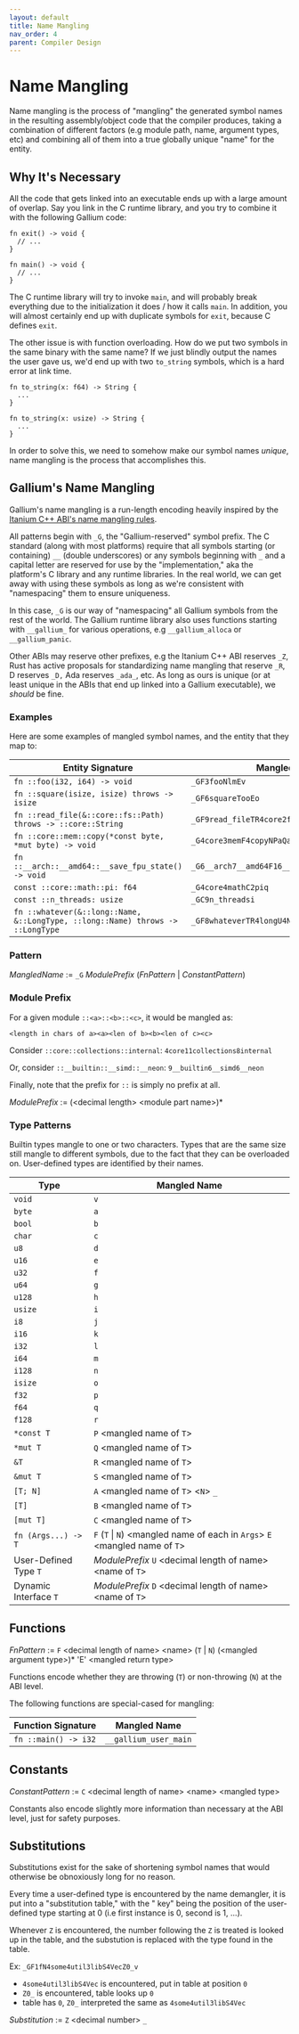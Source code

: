 ```yaml
---
layout: default 
title: Name Mangling 
nav_order: 4 
parent: Compiler Design
---
```


# Name Mangling

Name mangling is the process of "mangling" the generated symbol names in the resulting assembly/object code that the
compiler produces, taking a combination of different factors (e.g module path, name, argument types, etc) and combining
all of them into a true globally unique "name" for the entity.

## Why It's Necessary

All the code that gets linked into an executable ends up with a large amount of overlap. Say you link in the C runtime
library, and you try to combine it with the following Gallium code:

~~~
fn exit() -> void {
  // ...
}

fn main() -> void {
  // ...
}
~~~

The C runtime library will try to invoke `main`, and will probably break everything due to the initialization it does /
how it calls `main`. In addition, you will almost certainly end up with duplicate symbols for `exit`, because C
defines `exit`.

The other issue is with function overloading. How do we put two symbols in the same binary with the same name? If we
just blindly output the names the user gave us, we'd end up with two `to_string` symbols, which is a hard error at link
time.

~~~
fn to_string(x: f64) -> String { 
  ...
}

fn to_string(x: usize) -> String {
  ...
}
~~~

In order to solve this, we need to somehow make our symbol names *unique*, name mangling is the process that
accomplishes this.

## Gallium's Name Mangling

Gallium's name mangling is a run-length encoding heavily inspired by
the [Itanium C++ ABI's name mangling rules](https://itanium-cxx-abi.github.io/cxx-abi/abi.html#mangling).

All patterns begin with `_G`, the "Gallium-reserved" symbol prefix. The C standard
(along with most platforms) require that all symbols starting (or containing) `__` (double underscores) or any symbols
beginning with `_` and a capital letter are reserved for use by the "implementation," aka the platform's C library and
any runtime libraries. In the real world, we can get away with using these symbols as long as we're consistent with
"namespacing" them to ensure uniqueness.

In this case, `_G` is our way of "namespacing" all Gallium symbols from the rest of the world. The Gallium runtime
library also uses functions starting with `__gallium_` for various operations, e.g `__gallium_alloca`
or `__gallium_panic`.

Other ABIs may reserve other prefixes, e.g the Itanium C++ ABI reserves `_Z`, Rust has active proposals for
standardizing name mangling that reserve `_R`, D reserves `_D,` Ada reserves `_ada_`, etc. As long as ours is unique (or
at least unique in the ABIs that end up linked into a Gallium executable), we *should* be fine.

### Examples

Here are some examples of mangled symbol names, and the entity that they map to:

| Entity Signature                                                               | Mangled Name                                  |
| ------------------------------------------------------------------------------ | --------------------------------------------- |
| `fn ::foo(i32, i64) -> void`                                                   | `_GF3fooNlmEv`                                |
| `fn ::square(isize, isize) throws -> isize`                                    | `_GF6squareTooEo`                             |
| `fn ::read_file(&::core::fs::Path) throws -> ::core::String`                   | `_GF9read_fileTR4core2fsU4PathE4coreU6String` |
| `fn ::core::mem::copy(*const byte, *mut byte) -> void`                         | `_G4core3memF4copyNPaQaEv`                    |
| `fn ::__arch::__amd64::__save_fpu_state() -> void`                             | `_G6__arch7__amd64F16__save_fpu_stateNEv`     |
| `const ::core::math::pi: f64`                                                  | `_G4core4mathC2piq`                           |
| `const ::n_threads: usize`                                                     | `_GC9n_threadsi`                              |
| `fn ::whatever(&::long::Name, &::LongType, ::long::Name) throws -> ::LongType` | `_GF8whateverTR4longU4NameRU8LongTypeZ0_EZ1_` |

### Pattern

*MangledName* := `_G` *ModulePrefix* (*FnPattern* | *ConstantPattern*)

### Module Prefix

For a given module `::<a>::<b>::<c>`, it would be mangled as:

`<length in chars of a><a><len of b><b><len of c><c>`

Consider `::core::collections::internal`: `4core11collections8internal`

Or, consider `::__builtin::__simd::__neon`: `9__builtin6__simd6__neon`

Finally, note that the prefix for `::` is simply no prefix at all.

*ModulePrefix* := (\<decimal length\> \<module part name\>)*

### Type Patterns

Builtin types mangle to one or two characters. Types that are the same size still mangle to different symbols, due to
the fact that they can be overloaded on. User-defined types are identified by their names.

| Type                  | Mangled Name                                                                    |
| --------------------- | ------------------------------------------------------------------------------- |
| `void`                | `v`                                                                             |
| `byte`                | `a`                                                                             |
| `bool`                | `b`                                                                             |
| `char`                | `c`                                                                             |
| `u8`                  | `d`                                                                             |
| `u16`                 | `e`                                                                             |
| `u32`                 | `f`                                                                             |
| `u64`                 | `g`                                                                             |
| `u128`                | `h`                                                                             |
| `usize`               | `i`                                                                             |
| `i8`                  | `j`                                                                             |
| `i16`                 | `k`                                                                             |
| `i32`                 | `l`                                                                             |
| `i64`                 | `m`                                                                             |
| `i128`                | `n`                                                                             |
| `isize`               | `o`                                                                             |
| `f32`                 | `p`                                                                             |
| `f64`                 | `q`                                                                             |
| `f128`                | `r`                                                                             |
| `*const T`            | `P` \<mangled name of `T`\>                                                     |
| `*mut T`              | `Q` \<mangled name of `T`\>                                                     |
| `&T`                  | `R` \<mangled name of `T`\>                                                     |
| `&mut T`              | `S` \<mangled name of `T`\>                                                     |
| `[T; N]`              | `A` \<mangled name of `T`\> \<`N`\> `_`                                         |
| `[T]`                 | `B` \<mangled name of `T`\>                                                     |
| `[mut T]`             | `C` \<mangled name of `T`\>                                                     |
| `fn (Args...) -> T`   | `F` (`T` \| `N`) \<mangled name of each in `Args`\> `E` \<mangled name of `T`\> |
| User-Defined Type `T` | *ModulePrefix* `U` \<decimal length of name\> \<name of `T`\>                   |
| Dynamic Interface `T` | *ModulePrefix* `D` \<decimal length of name\> \<name of `T`\>                   |

## Functions

*FnPattern* :=  `F` \<decimal length of name\> \<name\> (`T` | `N`) (\<mangled argument type\>)* 'E' \<mangled return
type\>

Functions encode whether they are throwing (`T`) or non-throwing (`N`) at the ABI level.

The following functions are special-cased for mangling:

| Function Signature   | Mangled Name          |
| -------------------- | --------------------- |
| `fn ::main() -> i32` | `__gallium_user_main` |

## Constants

*ConstantPattern* := `C` \<decimal length of name\> \<name\> \<mangled type\>

Constants also encode slightly more information than necessary at the ABI level, just for safety purposes.

## Substitutions

Substitutions exist for the sake of shortening symbol names that would otherwise be obnoxiously long for no reason.

Every time a user-defined type is encountered by the name demangler, it is put into a "substitution table," with the "
key" being the position of the user-defined type starting at 0 (i.e first instance is 0, second is 1, ...).

Whenever `Z` is encountered, the number following the `Z` is treated is looked up in the table, and the substution is
replaced with the type found in the table.

Ex: `_GF1fN4some4util3libS4VecZ0_v`

- `4some4util3libS4Vec` is encountered, put in table at position `0`
- `Z0_` is encountered, table looks up `0`
- table has `0`, `Z0_` interpreted the same as `4some4util3libS4Vec`

*Substitution* := `Z` \<decimal number\> `_`

